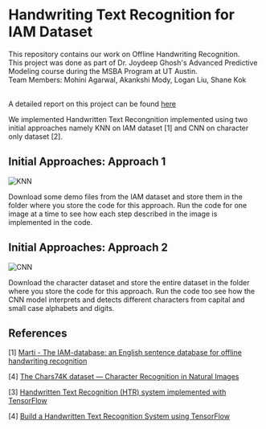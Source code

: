 # Handwriting Text Recognition for IAM Dataset

This repository contains our work on Offline Handwriting Recognition.<br>
This project was done as part of Dr. Joydeep Ghosh's Advanced Predictive Modeling course during the MSBA Program at UT Austin.<br>
Team Members: Mohini Agarwal, Akankshi Mody, Logan Liu, Shane Kok<br><br>

A detailed report on this project can be found [here](https://medium.com/analytics-vidhya/handwriting-text-recognition-3712978249da)<br>

We implemented Handwritten Text Recongnition implemented using two initial approaches namely KNN on IAM dataset [1] and CNN on character only dataset [2].

## Initial Approaches: Approach 1

![KNN](./KNN.png)

Download some demo files from the IAM dataset and store them in the folder where you store the code for this approach. Run the code for one image at a time to see how each step described in the image is implemented in the code.

## Initial Approaches: Approach 2

![CNN](./CNN.png)

Download the character dataset and store the entire dataset in the folder where you store the code for this approach. Run the code too see how the CNN model interprets and detects different characters from capital and small case alphabets and digits.

## References

\[1\] [Marti - The IAM-database: an English sentence database for offline handwriting recognition](http://www.fki.inf.unibe.ch/databases/iam-handwriting-database)

\[4\] [The Chars74K dataset — Character Recognition in Natural Images](http://www.ee.surrey.ac.uk/CVSSP/demos/chars74k/)

\[3\] [Handwritten Text Recognition (HTR) system implemented with TensorFlow](https://github.com/githubharald/SimpleHTR)

\[4\] [Build a Handwritten Text Recognition System using TensorFlow](https://towardsdatascience.com/build-a-handwritten-text-recognition-system-using-tensorflow-2326a3487cd5?)
